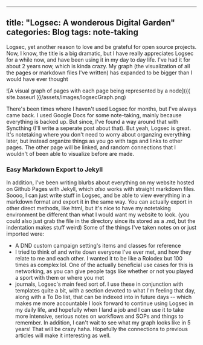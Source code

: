  ---
title: "Logsec: A wonderous Digital Garden"
categories: Blog
tags: note-taking
---
Logsec, yet another reason to love and be grateful for open source projects. Now, I know, the title is a big dramatic, but I have really appreciates Logsec for a while now, and have been using it in my day to day life. I've had it for about 2 years now, which is kinda crazy. My graph (the visualization of all the pages or markdown files I've written) has expanded to be bigger than I would have ever thought

![A visual graph of pages with each page being represented by a node]({{ site.baseurl }}/assets/images/logsecGraph.png)

There's been times where I haven't used Logsec for months, but I've always came back. I used Google Docs for some note-taking, mainly because everything is backed up. But since, I've found a way around that with Syncthing (I'll write a seperate post about that). But yeah, Logsec is great. It's notetaking where you don't need to worry about organzing everything later, but instead organize things as you go with tags and links to other pages. The other page will be linked, and random connections that I wouldn't of been able to visualize before are made.
### Easy Markdown Export to Jekyll
In addition, I've been writing blurbs about everything on my website hosted on Github Pages with Jekyll, which *also* works with straight markdown files. Soooo, I can just write stuff in Logsec, and be able to view everything in a markdown format and export it in the same way. You can actually export in other direct methods, like html, but it's nice to have my notetaking environment be different than what I would want my website to look. (you could also just grab the file in the directory since its stored as a .md, but the indentation makes stuff weird)
Some of the things I've taken notes on or just imported were:
- A DND custom campaign setting's items and classes for reference
- I tried to think of and write down everyone I've ever met, and how they relate to me and each other. I wanted it to be like a Rolodex but 100 times as complex lol. One of the actually beneficial use cases for this is networking, as you can give people tags like whether or not you played a sport with them or where you met
- journals, Logsec's main feed sort of. I use these in conjunction with templates quite a bit, with a section devoted to what I'm feeling that day, along with a To Do list, that can be indexed into in future days -- which makes me more accountable
I look forward to continue using Logsec in my daily life, and hopefully when I land a job and I can use it to take more intensive, serious notes on workflows and SOPs and things to remember. In addition, I can't wait to see what my graph looks like in 5 years! That will be crazy haha. Hopefully the connections to previous articles will make it interesting as well.

